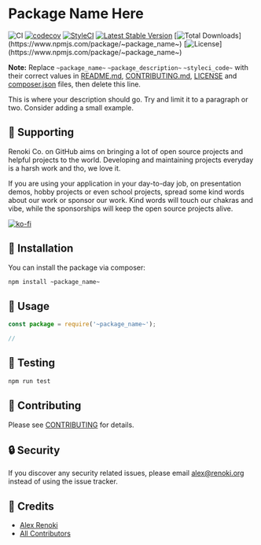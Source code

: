 Package Name Here
===================================

![CI](https://github.com/renoki-co/~package_name~/workflows/CI/badge.svg?branch=master)
[![codecov](https://codecov.io/gh/renoki-co/~package_name~/branch/master/graph/badge.svg)](https://codecov.io/gh/renoki-co/~package_name~/branch/master)
[![StyleCI](https://github.styleci.io/repos/~styleci_code~/shield?branch=master)](https://github.styleci.io/repos/~styleci_code~)
[![Latest Stable Version](https://img.shields.io/github/package-json/v/renoki-co/~package_name~/v/stable)](https://www.npmjs.com/package/~package_name~)
[![Total Downloads](https://img.shields.io/npm/dt/~package_name~)](https://www.npmjs.com/package/~package_name~)
[![License](https://img.shields.io/npm/l/~package_name~)](https://www.npmjs.com/package/~package_name~)

**Note:** Replace  ```~package_name~``` ```~package_description~``` ```~styleci_code~``` with their correct values in [README.md](README.md), [CONTRIBUTING.md](CONTRIBUTING.md), [LICENSE](LICENSE) and [composer.json](composer.json) files, then delete this line.

This is where your description should go. Try and limit it to a paragraph or two. Consider adding a small example.

## 🤝 Supporting

Renoki Co. on GitHub aims on bringing a lot of open source projects and helpful projects to the world. Developing and maintaining projects everyday is a harsh work and tho, we love it.

If you are using your application in your day-to-day job, on presentation demos, hobby projects or even school projects, spread some kind words about our work or sponsor our work. Kind words will touch our chakras and vibe, while the sponsorships will keep the open source projects alive.

[![ko-fi](https://www.ko-fi.com/img/githubbutton_sm.svg)](https://ko-fi.com/R6R42U8CL)

## 🚀 Installation

You can install the package via composer:

```bash
npm install ~package_name~
```

## 🙌 Usage

```js
const package = require('~package_name~');

//
```

## 🐛 Testing

``` bash
npm run test
```

## 🤝 Contributing

Please see [CONTRIBUTING](CONTRIBUTING.md) for details.

## 🔒  Security

If you discover any security related issues, please email alex@renoki.org instead of using the issue tracker.

## 🎉 Credits

- [Alex Renoki](https://github.com/rennokki)
- [All Contributors](../../contributors)
